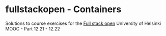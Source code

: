 # fullstackopen - Containers

Solutions to course exercises for the [Full stack open](https://fullstackopen.com/en/part12) University of Helsinki MOOC - Part 12.21 - 12.22
